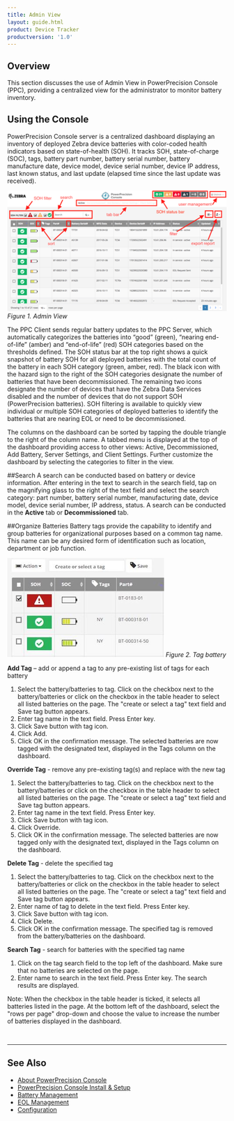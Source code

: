 ```yaml
---
title: Admin View
layout: guide.html
product: Device Tracker
productversion: '1.0'
---
```


## Overview
This section discusses the use of Admin View in PowerPrecision Console (PPC), providing a centralized view for the administrator to monitor battery inventory.

## Using the Console

PowerPrecision Console server is a centralized dashboard displaying an inventory of deployed Zebra device batteries with color-coded health indicators based on state-of-health (SOH). It tracks SOH, state-of-charge (SOC), tags, battery part number, battery serial number, battery manufacture date, device model, device serial number, device IP address, last known status, and last update (elapsed time since the last update was received).

![img](dashboard_markup.png)
_Figure 1. Admin View_

The PPC Client sends regular battery updates to the PPC Server, which automatically categorizes the batteries into “good” (green), “nearing end-of-life” (amber) and “end-of-life” (red) SOH categories based on the thresholds defined. The SOH status bar at the top right shows a quick snapshot of battery SOH for all deployed batteries with the total count of the battery in each SOH category (green, amber, red). The black icon with the hazard sign to the right of the SOH categories designate the number of batteries that have been decommissioned. The remaining two icons designate the number of devices that have the Zebra Data Services disabled and the number of devices that do not support SOH (PowerPrecision batteries). SOH filtering is available to quickly view individual or multiple SOH categories of deployed batteries to identify the batteries that are nearing EOL or need to be decommissioned. 

The columns on the dashboard can be sorted by tapping the double triangle to the right of the column name. A tabbed menu is displayed at the top of the dashboard providing access to other views: Active, Decommissioned, Add Battery, Server Settings, and Client Settings. Further customize the dashboard by selecting the categories to filter in the view.

##Search
A search can be conducted based on battery or device information. After entering in the text to search in the search field, tap on the magnifying glass to the right of the text field and select the search category: part number, battery serial number, manufacturing date, device model, device serial number, IP address, status. A search can be conducted in the **Active** tab or **Decommissioned** tab.

##Organize Batteries
Battery tags provide the capability to identify and group batteries for organizational purposes based on a common tag name.  This name can be any desired form of identification such as location, department or job function. 

![img](tag.JPG)
_Figure 2. Tag battery_

**Add Tag** – add or append a tag to any pre-existing list of tags for each battery
1. Select the battery/batteries to tag. Click on the checkbox next to the battery/batteries or click on the checkbox in the table header to select all listed batteries on the page. The "create or select a tag" text field and Save tag button appears.
2. Enter tag name in the text field. Press Enter key.
3. Click Save button with tag icon. 
4. Click Add. 
5. Click OK in the confirmation message. 
The selected batteries are now tagged with the designated text, displayed in the Tags column on the dashboard.

**Override Tag** - remove any pre-existing tag(s) and replace with the new tag 
1. Select the battery/batteries to tag. Click on the checkbox next to the battery/batteries or click on the checkbox in the table header to select all listed batteries on the page. The "create or select a tag" text field and Save tag button appears.
2. Enter tag name in the text field. Press Enter key.
3. Click Save button with tag icon. 
4. Click Override. 
5. Click OK in the confirmation message. 
The selected batteries are now tagged only with the designated text, displayed in the Tags column on the dashboard. 

**Delete Tag** - delete the specified tag 
1. Select the battery/batteries to tag. Click on the checkbox next to the battery/batteries or click on the checkbox in the table header to select all listed batteries on the page. The "create or select a tag" text field and Save tag button appears.
2. Enter name of tag to delete in the text field. Press Enter key.
3. Click Save button with tag icon. 
4. Click Delete. 
5. Click OK in the confirmation message. 
The specified tag is removed from the battery/batteries on the dashboard.

**Search Tag** - search for batteries with the specified tag name
1. Click on the tag search field to the top left of the dashboard.  Make sure that no batteries are selected on the page.
2. Enter name to search in the text field. Press Enter key.
The search results are displayed.

Note: When the checkbox in the table header is ticked, it selects all batteries listed in the page. At the bottom left of the dashboard, select the "rows per page" drop-down and choose the value to increase the number of batteries displayed in the dashboard.

<br>

-----

## See Also

* [About PowerPrecision Console](../about)
* [PowerPrecision Console Install & Setup](../setup)
* [Battery Management](../mgmt)
* [EOL Management](../eol)
* [Configuration](../config)